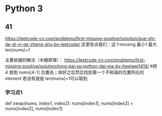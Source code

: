 # Python 3
## 41
https://leetcode-cn.com/problems/first-missing-positive/solution/que-shi-de-di-yi-ge-zheng-shu-by-leetcode/
这里告诉我们：这个missing 最小1 最大len(nums)+1

主要依据的解法（木桶原理）：
https://leetcode-cn.com/problems/first-missing-positive/solution/tong-pai-xu-python-dai-ma-by-liweiwei1419/
#把4 放到 nums[4-1] 位置去；排好之后然后找到第一个不和谐的位置所应的element 若没有就是 len(nums)+1可以取到

### 学习点1
def swap(nums, index1, index2):
      nums[index1], nums[index2] = nums[index2], nums[index1]
